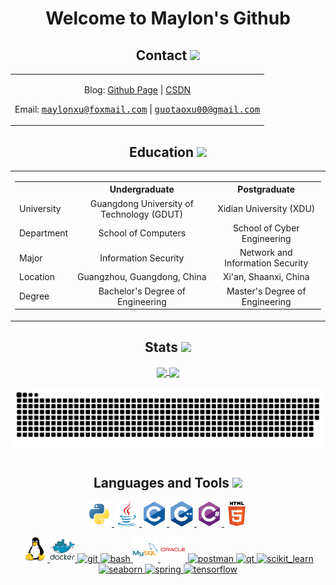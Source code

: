 <h1><p align="center">Welcome to Maylon's Github</p></h1>

<!-- emojis: https://slackmojis.com/-->
<h2 align="center">Contact <img src="https://emojis.slackmojis.com/emojis/images/1588866973/8934/hellokittydance.gif?1588866973" width="90"></h2>
<table align="center">
  <td colspan="6">
    <p align="center">Blog: <a href="https://Country-If.github.io">Github Page</a> | <a href="https://blog.csdn.net/weixin_45824303">CSDN</a></p>
    <p align="center">Email: <a href="mailto:maylonxu@foxmail.com"><kbd>maylonxu@foxmail.com</kbd></a> | <a href="mailto:guotaoxu00@gmail.com"><kbd>guotaoxu00@gmail.com</kbd></a></p>
  </td>
</table>

<h2 align="center">Education <img src="https://emojis.slackmojis.com/emojis/images/1696534303/70363/doggotypingq.gif" width="40"></h2>
<table align="center">
  <tr>
    <td align="center">
      <table>
        <tr>
          <th></th>
          <th align="center">Undergraduate</th>
          <th align="center">Postgraduate</th>
        </tr>
        <tr>
          <td>University</td>
          <td align="center">Guangdong University of Technology (GDUT)</td>
          <td align="center">Xidian University (XDU)<!--(Exempt from Admission Exam)--></td>
        </tr>
        <tr>
          <td>Department</td>
          <td align="center">School of Computers</td>
          <td align="center">School of Cyber Engineering</td>
        </tr>
        <tr>
          <td>Major</td>
          <td align="center">Information Security</td>
          <td align="center">Network and Information Security</td>
        </tr>
        <tr>
          <td>Location</td>
          <td align="center">Guangzhou, Guangdong, China</td>
          <td align="center">Xi'an, Shaanxi, China</td>
        </tr>
        <tr>
          <td>Degree</td>
          <td align="center">Bachelor's Degree of Engineering</td>
          <td align="center">Master's Degree of Engineering</td>
        </tr>
      </table>
    </td>
  </tr>
</table>

<h2 align="center">Stats <img src="https://emojis.slackmojis.com/emojis/images/1680554188/65018/cat-roomba-exceptionally-fast.gif" width="40"></h2>
<p align="center">
  <a href="https://github.com/Country-If"> 
    <img align="center" src="https://github-readme-stats-three-brown-35.vercel.app/api?username=Country-If&show_icons=true&theme=transparent&include_all_commits=true&hide_border=true" /> 
  </a>
  <a href="https://github.com/Country-If"> 
    <img align="center" src="https://github-readme-stats-three-brown-35.vercel.app/api/top-langs/?username=Country-If&hide=tcl,xslt,jupyter%20notebook,smarty,tex&theme=transparent&layout=compact&hide_border=true" /> 
  </a>
</p>
<p align="center">
<picture align="center">
  <source media="(prefers-color-scheme: light)" srcset="res/github-contribution-grid-snake.svg">
  <source media="(prefers-color-scheme: dark)" srcset="res/github-contribution-grid-snake-dark.svg">
  <img alt="github contribution grid snake animation" src="res/github-contribution-grid-snake.svg">
</picture>
</p>

<!-- icons: https://rahuldkjain.github.io/gh-profile-readme-generator/ -->
<h2 align="center">Languages and Tools <img src="https://emojis.slackmojis.com/emojis/images/1643516377/24139/tangerine_fire.gif" width="40"></h2>
<p align="center"> 
  <a href="https://www.python.org" target="_blank" rel="noreferrer"> <img src="https://raw.githubusercontent.com/devicons/devicon/master/icons/python/python-original.svg" alt="python" width="40" height="40"/> </a> 
  <a href="https://www.java.com" target="_blank" rel="noreferrer"> <img src="https://raw.githubusercontent.com/devicons/devicon/master/icons/java/java-original.svg" alt="java" width="40" height="40"/> </a> 
  <a href="https://www.cprogramming.com/" target="_blank" rel="noreferrer"> <img src="https://raw.githubusercontent.com/devicons/devicon/master/icons/c/c-original.svg" alt="c" width="40" height="40"/> </a> 
  <a href="https://www.w3schools.com/cpp/" target="_blank" rel="noreferrer"> <img src="https://raw.githubusercontent.com/devicons/devicon/master/icons/cplusplus/cplusplus-original.svg" alt="cplusplus" width="40" height="40"/> </a> 
  <a href="https://www.w3schools.com/cs/" target="_blank" rel="noreferrer"> <img src="https://raw.githubusercontent.com/devicons/devicon/master/icons/csharp/csharp-original.svg" alt="csharp" width="40" height="40"/> </a> 
  <a href="https://www.w3.org/html/" target="_blank" rel="noreferrer"> <img src="https://raw.githubusercontent.com/devicons/devicon/master/icons/html5/html5-original-wordmark.svg" alt="html5" width="40" height="40"/> </a> 
</p>
<p align="center">
  <a href="https://www.linux.org/" target="_blank" rel="noreferrer"> <img src="https://raw.githubusercontent.com/devicons/devicon/master/icons/linux/linux-original.svg" alt="linux" width="40" height="40"/> </a> 
  <a href="https://www.docker.com/" target="_blank" rel="noreferrer"> <img src="https://raw.githubusercontent.com/devicons/devicon/master/icons/docker/docker-original-wordmark.svg" alt="docker" width="40" height="40"/> </a> 
  <a href="https://git-scm.com/" target="_blank" rel="noreferrer"> <img src="https://www.vectorlogo.zone/logos/git-scm/git-scm-icon.svg" alt="git" width="40" height="40"/> </a> 
  <a href="https://www.gnu.org/software/bash/" target="_blank" rel="noreferrer"> <img src="https://www.vectorlogo.zone/logos/gnu_bash/gnu_bash-icon.svg" alt="bash" width="40" height="40"/> </a> 
  <a href="https://www.mysql.com/" target="_blank" rel="noreferrer"> <img src="https://raw.githubusercontent.com/devicons/devicon/master/icons/mysql/mysql-original-wordmark.svg" alt="mysql" width="40" height="40"/> </a> 
  <a href="https://www.oracle.com/" target="_blank" rel="noreferrer"> <img src="https://raw.githubusercontent.com/devicons/devicon/master/icons/oracle/oracle-original.svg" alt="oracle" width="40" height="40"/> </a> 
  <a href="https://postman.com" target="_blank" rel="noreferrer"> <img src="https://www.vectorlogo.zone/logos/getpostman/getpostman-icon.svg" alt="postman" width="40" height="40"/> </a> 
  <a href="https://www.qt.io/" target="_blank" rel="noreferrer"> <img src="https://upload.wikimedia.org/wikipedia/commons/0/0b/Qt_logo_2016.svg" alt="qt" width="40" height="40"/> </a> 
  <a href="https://scikit-learn.org/" target="_blank" rel="noreferrer"> <img src="https://upload.wikimedia.org/wikipedia/commons/0/05/Scikit_learn_logo_small.svg" alt="scikit_learn" width="40" height="40"/> </a> 
  <a href="https://seaborn.pydata.org/" target="_blank" rel="noreferrer"> <img src="https://seaborn.pydata.org/_images/logo-mark-lightbg.svg" alt="seaborn" width="40" height="40"/> </a> 
  <a href="https://spring.io/" target="_blank" rel="noreferrer"> <img src="https://www.vectorlogo.zone/logos/springio/springio-icon.svg" alt="spring" width="40" height="40"/> </a> 
  <a href="https://www.tensorflow.org" target="_blank" rel="noreferrer"> <img src="https://www.vectorlogo.zone/logos/tensorflow/tensorflow-icon.svg" alt="tensorflow" width="40" height="40"/> </a> 
</p>
